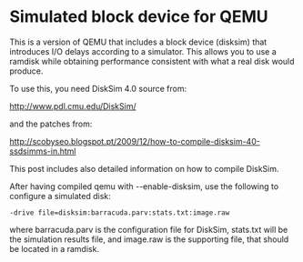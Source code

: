 Simulated block device for QEMU
===============================

This is a version of QEMU that includes a block device (disksim) that 
introduces I/O delays according to a simulator. This allows you to use
a ramdisk while obtaining performance consistent with what a real disk would
produce.

To use this, you need DiskSim 4.0 source from:

http://www.pdl.cmu.edu/DiskSim/

and the patches from:

http://scobyseo.blogspot.pt/2009/12/how-to-compile-disksim-40-ssdsimms-in.html

This post includes also detailed information on how to compile DiskSim.

After having compiled qemu with --enable-disksim, use the following to configure
a simulated disk:

	-drive file=disksim:barracuda.parv:stats.txt:image.raw

where barracuda.parv is the configuration file for DiskSim, stats.txt will be the
simulation results file, and image.raw is the supporting file, that should be
located in a ramdisk.
